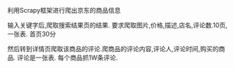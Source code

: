 利用Scrapy框架进行爬出京东的商品信息

输入关键字后,爬取搜索结果页的结果.
要求爬取图片,价格,描述,店名,评论数.10页,一张表. 首页30分

然后转到详情页爬取该商品的评论.爬商品的评论内容,评论人,评论时间,购买的商品.
评论是一张表. 每个商品抓1W条评论.
